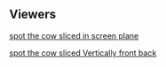## Viewers

[spot the cow sliced in screen plane](./spotSlicedXY.xhtml)

[spot the cow sliced Vertically front back](./spotSlicedYZ.xhtml)
